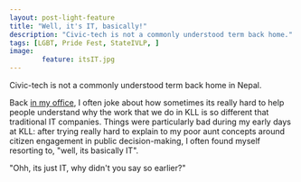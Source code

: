 ```yaml
---
layout: post-light-feature
title: "Well, it's IT, basically!"
description: "Civic-tech is not a commonly understood term back home." 
tags: [LGBT, Pride Fest, StateIVLP, ]
image: 
        feature: itsIT.jpg
---
```


Civic-tech is not a commonly understood term back home in Nepal.

Back [in my office](www.kathmandulivinglabs.org), I often joke about how sometimes its really hard to help people understand why the work that we do in KLL is so different that traditional IT companies. Things were particularly bad during my early days at KLL: after trying really hard to explain to my poor aunt concepts around citizen engagement in public decision-making, I often found myself resorting to, "well, its basically IT".

"Ohh, its just IT, why didn't you say so earlier?"

